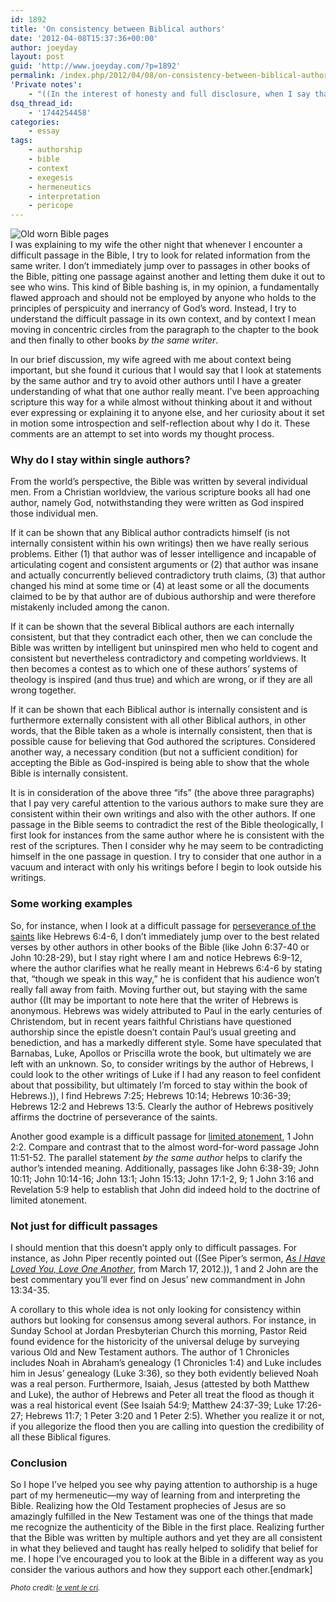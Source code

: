 ```yaml
---
id: 1892
title: 'On consistency between Biblical authors'
date: '2012-04-08T15:37:36+00:00'
author: joeyday
layout: post
guid: 'http://www.joeyday.com/?p=1892'
permalink: /index.php/2012/04/08/on-consistency-between-biblical-authors/
'Private notes':
    - "((In the interest of honesty and full disclosure, when I say that a statement either agrees with or contradicts “the rest of the scriptures,” there is a very real possibility that what I actually mean is whether it is in harmony or discord with my pre-conceived Reformed worldview. In other words, I am keenly aware that I may be reading my already-held theological system into the text rather than drawing it out of the text, i.e., that I may be engaged in eisegesis instead of real exegesis.))\n\n<h3>Other random crap I probably shouldn't publish</h3>\n\nThe nine New Testament authors:\nAnonymous: Hebrews\nJames: James\nJohn: John, 1-2-3 John, Revelation\nJude: Jude\nLuke: Luke, Acts\nMark: Mark\nMatthew: Matthew\nPaul: Romans, 1-2 Corinthians, Galatians, Ephesians, Philippians, Colossians, 1-2 Thessalonians, 1-2 Timothy, Titus, Philemon\nPeter: 1-2 Peter\n\nOf the nine, I would say John, Paul, and Peter are the most Calvinistic authors. Maybe James is the only one I would say is possibly Arminian. (Haha, is it insane of me to characterize these authors in this way? If I truly believe in Reformed doctrines, which I do, shouldn’t I unequivocally affirm that all the authors were Calvinists? Maybe. Wasn’t Luther famous for insisting James shouldn’t be in the canon until he had a change of heart later in his lifetime? I don’t think I’m alone in my observations.)"
dsq_thread_id:
    - '1744254458'
categories:
    - essay
tags:
    - authorship
    - bible
    - context
    - exegesis
    - hermeneutics
    - interpretation
    - pericope
---
```


![](http://joeyday.com/wp-content/uploads/2012/04/2296855678_f348e0d954_b1.jpg "Old worn Bible pages")  
I was explaining to my wife the other night that whenever I encounter a difficult passage in the Bible, I try to look for related information from the same writer. I don’t immediately jump over to passages in other books of the Bible, pitting one passage against another and letting them duke it out to see who wins. This kind of Bible bashing is, in my opinion, a fundamentally flawed approach and should not be employed by anyone who holds to the principles of perspicuity and inerrancy of God’s word. Instead, I try to understand the difficult passage in its own context, and by context I mean moving in concentric circles from the paragraph to the chapter to the book and then finally to other books *by the same writer*.

In our brief discussion, my wife agreed with me about context being important, but she found it curious that I would say that I look at statements by the same author and try to avoid other authors until I have a greater understanding of what that one author really meant. I’ve been approaching scripture this way for a while almost without thinking about it and without ever expressing or explaining it to anyone else, and her curiosity about it set in motion some introspection and self-reflection about why I do it. These comments are an attempt to set into words my thought process.

### Why do I stay within single authors?

From the world’s perspective, the Bible was written by several individual men. From a Christian worldview, the various scripture books all had one author, namely God, notwithstanding they were written as God inspired those individual men.

If it can be shown that any Biblical author contradicts himself (is not internally consistent within his own writings) then we have really serious problems. Either (1) that author was of lesser intelligence and incapable of articulating cogent and consistent arguments or (2) that author was insane and actually concurrently believed contradictory truth claims, (3) that author changed his mind at some time or (4) at least some or all the documents claimed to be by that author are of dubious authorship and were therefore mistakenly included among the canon.

If it can be shown that the several Biblical authors are each internally consistent, but that they contradict each other, then we can conclude the Bible was written by intelligent but uninspired men who held to cogent and consistent but nevertheless contradictory and competing worldviews. It then becomes a contest as to which one of these authors’ systems of theology is inspired (and thus true) and which are wrong, or if they are all wrong together.

If it can be shown that each Biblical author is internally consistent and is furthermore externally consistent with all other Biblical authors, in other words, that the Bible taken as a whole is internally consistent, then that is possible cause for believing that God authored the scriptures. Considered another way, a necessary condition (but not a sufficient condition) for accepting the Bible as God-inspired is being able to show that the whole Bible is internally consistent.

It is in consideration of the above three “ifs” (the above three paragraphs) that I pay very careful attention to the various authors to make sure they are consistent within their own writings and also with the other authors. If one passage in the Bible seems to contradict the rest of the Bible theologically, I first look for instances from the same author where he is consistent with the rest of the scriptures. Then I consider why he may seem to be contradicting himself in the one passage in question. I try to consider that one author in a vacuum and interact with only his writings before I begin to look outside his writings.

### Some working examples

So, for instance, when I look at a difficult passage for [perseverance of the saints](http://www.theopedia.com/Perseverance_of_the_saints) like Hebrews 6:4-6, I don’t immediately jump over to the best related verses by other authors in other books of the Bible (like John 6:37-40 or John 10:28-29), but I stay right where I am and notice Hebrews 6:9-12, where the author clarifies what he really meant in Hebrews 6:4-6 by stating that, “though we speak in this way,” he is confident that his audience won’t really fall away from faith. Moving further out, but staying with the same author ((It may be important to note here that the writer of Hebrews is anonymous. Hebrews was widely attributed to Paul in the early centuries of Christendom, but in recent years faithful Christians have questioned authorship since the epistle doesn’t contain Paul’s usual greeting and benediction, and has a markedly different style. Some have speculated that Barnabas, Luke, Apollos or Priscilla wrote the book, but ultimately we are left with an unknown. So, to consider writings by the author of Hebrews, I could look to the other writings of Luke if I had any reason to feel confident about that possibility, but ultimately I’m forced to stay within the book of Hebrews.)), I find Hebrews 7:25; Hebrews 10:14; Hebrews 10:36-39; Hebrews 12:2 and Hebrews 13:5. Clearly the author of Hebrews positively affirms the doctrine of perseverance of the saints.

Another good example is a difficult passage for [limited atonement](http://www.theopedia.com/Definite_atonement), 1 John 2:2. Compare and contrast that to the almost word-for-word passage John 11:51-52. The parallel statement *by the same author* helps to clarify the author’s intended meaning. Additionally, passages like John 6:38-39; John 10:11; John 10:14-16; John 13:1; John 15:13; John 17:1-2, 9; 1 John 3:16 and Revelation 5:9 help to establish that John did indeed hold to the doctrine of limited atonement.

### Not just for difficult passages

I should mention that this doesn’t apply only to difficult passages. For instance, as John Piper recently pointed out ((See Piper’s sermon, *[As I Have Loved You, Love One Another](http://www.desiringgod.org/resource-library/sermons/as-i-have-loved-you-love-one-another)*, from March 17, 2012.)), 1 and 2 John are the best commentary you’ll ever find on Jesus’ new commandment in John 13:34-35.

A corollary to this whole idea is not only looking for consistency within authors but looking for consensus among several authors. For instance, in Sunday School at Jordan Presbyterian Church this morning, Pastor Reid found evidence for the historicity of the universal deluge by surveying various Old and New Testament authors. The author of 1 Chronicles includes Noah in Abraham’s genealogy (1 Chronicles 1:4) and Luke includes him in Jesus’ genealogy (Luke 3:36), so they both evidently believed Noah was a real person. Furthermore, Isaiah, Jesus (attested by both Matthew and Luke), the author of Hebrews and Peter all treat the flood as though it was a real historical event (See Isaiah 54:9; Matthew 24:37-39; Luke 17:26-27; Hebrews 11:7; 1 Peter 3:20 and 1 Peter 2:5). Whether you realize it or not, if you allegorize the flood then you are calling into question the credibility of all these Biblical figures.

### Conclusion

So I hope I’ve helped you see why paying attention to authorship is a huge part of my hermeneutic—my way of learning from and interpreting the Bible. Realizing how the Old Testament prophecies of Jesus are so amazingly fulfilled in the New Testament was one of the things that made me recognize the authenticity of the Bible in the first place. Realizing further that the Bible was written by multiple authors and yet they are all consistent in what they believed and taught has really helped to solidify that belief for me. I hope I’ve encouraged you to look at the Bible in a different way as you consider the various authors and how they support each other.\[endmark\]

<small>*Photo credit: [le vent le cri](http://www.flickr.com/photos/21836224@N02/2296855678/).*</small>
